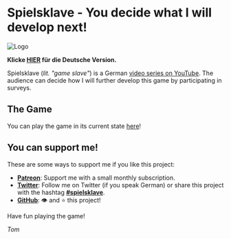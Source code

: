 # Spielsklave - You decide what I will develop next!

![Logo](img/md_logo.png)

**Klicke [HIER](README.md) für die Deutsche Version.**

Spielsklave (*lit. "game slave"*) is a German [video series on YouTube](https://www.youtube.com/playlist?list=PL1td_Fr5vMGNqmdJOfnxDPKo_nO87Rs47).
The audience can decide how I will further develop this game by participating in surveys.

## The Game

You can play the game in its current state [here](https://letsgamedev.github.io/spielsklave/)!

## You can support me!
These are some ways to support me if you like this project:

- **[Patreon](https://www.patreon.com/letsgamedev)**: Support me with a small monthly subscription.  
- **[Twitter](https://twitter.com/letsgamedev)**: Follow me on Twitter (if you speak German) or share this project with the hashtag **[#spielsklave](https://twitter.com/hashtag/spielsklave)**.
- **[GitHub](https://github.com/letsgamedev/spielsklave)**: :eye: and :star: this project!


Have fun playing the game!

*Tom*
